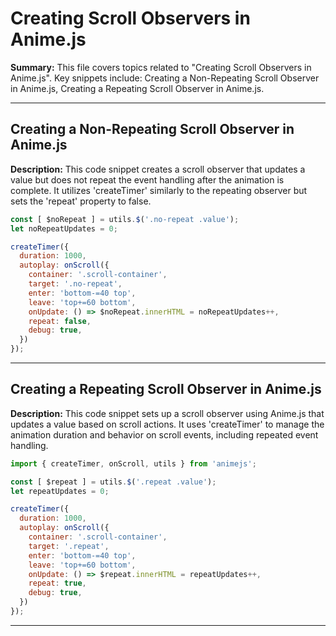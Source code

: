 # Creating Scroll Observers in Anime.js

**Summary:** This file covers topics related to "Creating Scroll Observers in Anime.js". Key snippets include: Creating a Non-Repeating Scroll Observer in Anime.js, Creating a Repeating Scroll Observer in Anime.js.

---

## Creating a Non-Repeating Scroll Observer in Anime.js

**Description:** This code snippet creates a scroll observer that updates a value but does not repeat the event handling after the animation is complete. It utilizes 'createTimer' similarly to the repeating observer but sets the 'repeat' property to false.

```JavaScript
const [ $noRepeat ] = utils.$('.no-repeat .value');
let noRepeatUpdates = 0;

createTimer({
  duration: 1000,
  autoplay: onScroll({
    container: '.scroll-container',
    target: '.no-repeat',
    enter: 'bottom-=40 top',
    leave: 'top+=60 bottom',
    onUpdate: () => $noRepeat.innerHTML = noRepeatUpdates++,
    repeat: false,
    debug: true,
  })
});
```

---

## Creating a Repeating Scroll Observer in Anime.js

**Description:** This code snippet sets up a scroll observer using Anime.js that updates a value based on scroll actions. It uses 'createTimer' to manage the animation duration and behavior on scroll events, including repeated event handling.

```JavaScript
import { createTimer, onScroll, utils } from 'animejs';

const [ $repeat ] = utils.$('.repeat .value');
let repeatUpdates = 0;

createTimer({
  duration: 1000,
  autoplay: onScroll({
    container: '.scroll-container',
    target: '.repeat',
    enter: 'bottom-=40 top',
    leave: 'top+=60 bottom',
    onUpdate: () => $repeat.innerHTML = repeatUpdates++,
    repeat: true,
    debug: true,
  })
});
```

---